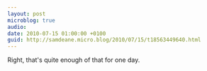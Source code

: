```yaml
---
layout: post
microblog: true
audio: 
date: 2010-07-15 01:00:00 +0100
guid: http://samdeane.micro.blog/2010/07/15/t18563449640.html
---
```

Right, that's quite enough of that for one day.
